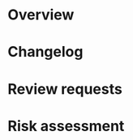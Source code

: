 # Overview

<!--
Use this section to describe your pull-request at a high level. If the PR addresses any open issues, please tag the issues here.
-->

# Changelog

<!--
List out the changes to the code in this PR. Please try your best to categorize your changes and describe what has changed and why.

Example changelog:
- Fixed app crash when trying to calibrate an illegal pipette
- Added state to API to track pipette usage
- Updated API docs to mention only two pipettes are supported

IMPORTANT: MAKE SURE ANY BREAKING CHANGES ARE PROPERLY COMMUNICATED
-->

# Review requests

<!--
Describe any requests for your reviewers here.
-->

# Risk assessment

<!--
Carefully go over your pull request and look at the other parts of the codebase it may affect. Look for the possibility, even if you think it's small, that your change may affect some other part of the system - for instance, changing return tip behavior in protocol may also change the behavior of labware calibration.

Identify the other parts of the system your codebase may affect, so that in addition to your own review and testing, other people who may not have the system internalized as much as you can focus their attention and testing there.
-->